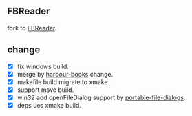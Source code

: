 ## FBReader

fork to [FBReader](https://github.com/geometer/FBReader).


## change

- [x] fix windows build.
- [x] merge by [harbour-books](https://github.com/monich/harbour-books) change.
- [x] makefile build migrate to xmake.
- [x] support msvc build.
- [x] win32 add openFileDialog support by [portable-file-dialogs](https://github.com/samhocevar/portable-file-dialogs).
- [x] deps ues xmake build.
